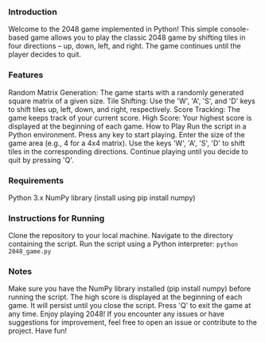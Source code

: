 ### Introduction
Welcome to the 2048 game implemented in Python! This simple console-based game allows you to play the classic 2048 game by shifting tiles in four directions – up, down, left, and right. The game continues until the player decides to quit.

### Features
Random Matrix Generation: The game starts with a randomly generated square matrix of a given size.
Tile Shifting: Use the 'W', 'A', 'S', and 'D' keys to shift tiles up, left, down, and right, respectively.
Score Tracking: The game keeps track of your current score.
High Score: Your highest score is displayed at the beginning of each game.
How to Play
Run the script in a Python environment.
Press any key to start playing.
Enter the size of the game area (e.g., 4 for a 4x4 matrix).
Use the keys 'W', 'A', 'S', 'D' to shift tiles in the corresponding directions.
Continue playing until you decide to quit by pressing 'Q'.
### Requirements
Python 3.x
NumPy library (install using pip install numpy)

### Instructions for Running
Clone the repository to your local machine.
Navigate to the directory containing the script.
Run the script using a Python interpreter:
``` python 2048_game.py ```

### Notes
Make sure you have the NumPy library installed (pip install numpy) before running the script.
The high score is displayed at the beginning of each game. It will persist until you close the script.
Press 'Q' to exit the game at any time.
Enjoy playing 2048! If you encounter any issues or have suggestions for improvement, feel free to open an issue or contribute to the project. Have fun!
